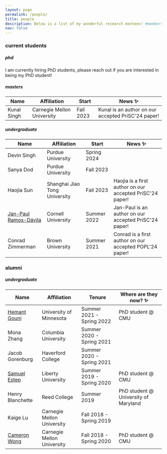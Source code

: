 ```yaml
---
layout: page
permalink: /people/
title: people
description: Below is a list of my wonderful research mentees! #members of the lab or group
nav: false
---
```

    
### current students

##### phd
I am currently hiring PhD students, please reach out if you are interested in being my PhD student!

##### masters

| Name                 | Affiliation                   | Start       | News :sparkles:      |
| -----------          | -----------                   | ----------  | ---------- |
| Kunal Singh          | Carnegie Mellon University    | Fall 2023   | Kunal is an author on our accepted PriSC'24 paper! |

##### undergraduate

| Name                 | Affiliation                   | Start       | News :sparkles:       |
| -----------          | -----------                   | ----------  | ---------- |
| Devin Singh          | Purdue University             | Spring 2024 |            |
| Sanya Dod            | Purdue University             | Fall 2023   |            |
| Haojia Sun           | Shanghai Jiao Tong University | Fall 2023   |  Haojia is a first author on our accepted PriSC'24 paper! |
| [Jan-Paul Ramos-Dávila](https://jpramos.me/)| Cornell University            | Summer 2022 | Jan-Paul is an author on our accepted PriSC'24 paper! |
| Conrad Zimmerman     | Brown University              | Summer 2021 | Conrad is a first author on our accepted POPL'24 paper! |

### alumni

##### undergraduate

| Name                 | Affiliation                   | Tenure                     | Where are they now? :sparkles:      |
| -----------          | -----------                   | ----------                 | ---------- |
| [Hemant Gouni](https://hgouni.com/)         | University of Minnesota       | Summer 2021 - Spring 2022  | PhD student @ CMU      |
| Mona Zhang           | Columbia University           | Summer 2020 - Spring 2021  |  |
| Jacob Gorenburg      | Haverford College             | Summer 2020 - Spring 2021  |  |
| [Samuel Estep](https://samestep.com/)         | Liberty University            | Summer 2019 - Spring 2020  | PhD student @ CMU |
| Henry Blanchette     | Reed College                  | Summer 2019                | PhD student @ University of Maryland |
| Kaige Lu             | Carnegie Mellon University    | Fall 2018 - Spring 2019    |  |
| [Cameron Wong](https://camdar.io/)         | Carnegie Mellon University    | Fall 2018 - Spring 2020    | PhD student @ CMU |